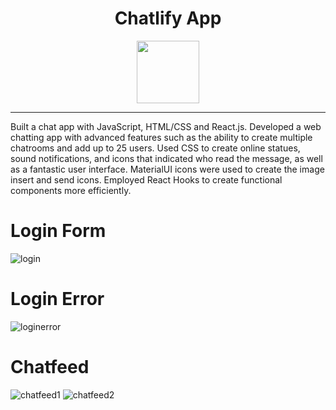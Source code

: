 <h1 align="center">Chatlify App</h1>
<p align="center">
   <a href=https://ani2048.netlify.app"><img src="![image](https://user-images.githubusercontent.com/87496634/127788428-6a121b95-9c13-4a98-aff9-82df0802829c.png)" width="100"></img></a>
</p>


------
Built a chat app with JavaScript, HTML/CSS and React.js. Developed a web chatting app with advanced features such as the ability to create multiple chatrooms and add up to 25 users. Used CSS to create online statues, sound notifications, and icons that indicated who read the message, as well as a fantastic user interface. MaterialUI icons were used to create the image insert and send icons. Employed React Hooks to create functional components more efficiently.

# Login Form
![login](https://user-images.githubusercontent.com/87496634/126426272-aebbcca9-7fd9-4eb2-977d-a30b922dceff.PNG)

# Login Error
![loginerror](https://user-images.githubusercontent.com/87496634/126426269-65abe7ff-15f0-4e42-a4b8-e870d04b2004.PNG)

# Chatfeed 
![chatfeed1](https://user-images.githubusercontent.com/87496634/126426274-535edfcf-c2e4-452a-9673-d1b658f5d156.PNG)
![chatfeed2](https://user-images.githubusercontent.com/87496634/126426273-1692d93f-b7e4-48c1-aad9-e22d51dd9449.PNG)
